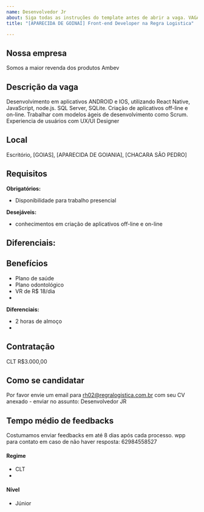```yaml
---
name: Desenvolvedor Jr
about: Siga todas as instruções do template antes de abrir a vaga. VAGAS FORA DO TEMPLATE SERÃO EXCLUÍDAS.
title: "[APARECIDA DE GOINAI] Front-end Developer na Regra Logistica"

---
```


<!-- 
==================================================
POR FAVOR, SÓ POSTE SE A VAGA FOR PARA FRONT-END!

!!! Temos 4 regrinhas básicas: https://git.io/JG3Z9 !!!

Não faça distinção de gênero no título da vaga.

Use: "Front-End Developer" ao invés de 
"Desenvolvedor Front-End" \o/

Exemplo: `[São Paulo] Front-End Developer na NOME DA EMPRESA`
==================================================
-->

<!--
==================================================
Caso a vaga for remoto durante a pandemia deixar a linha abaixo
==================================================
-->

## Nossa empresa

Somos a maior revenda dos produtos Ambev

## Descrição da vaga

Desenvolvimento em aplicativos ANDROID e IOS, utilizando React Native, JavaScript, node.js. SQL Server, SQLite.
Criação de aplicativos off-line e on-line.
Trabalhar com modelos ágeis de desenvolvimento como Scrum.
Experiencia de usuários com UX/UI Designer

## Local

Escritório, [GOIAS], [APARECIDA DE GOIANIA], [CHACARA SÃO PEDRO]

## Requisitos

**Obrigatórios:**
- Disponibilidade para trabalho presencial

**Desejáveis:**
- conhecimentos em criação de aplicativos off-line e on-line

**Diferenciais:**
-

## Benefícios

- Plano de saúde
- Plano odontológico
- VR de R$ 18/dia
- 

**Diferenciais:**
- 2 horas de almoço
- 
## Contratação

CLT R$3.000,00

## Como se candidatar

Por favor envie um email para rh02@regralogistica.com.br com seu CV anexado - enviar no assunto: Desenvolvedor JR

## Tempo médio de feedbacks

Costumamos enviar feedbacks em até 8 dias após cada processo.
wpp para contato em caso de não haver resposta: 62984558527

#### Regime
- CLT
-

#### Nível
- Júnior



